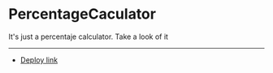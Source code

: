 # PercentageCaculator
It's just a percentaje calculator. Take a look of it
***
* [Deploy link](https://lucaslucovas-percentagecalc.netlify.app/)
